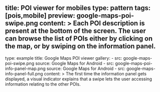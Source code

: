 title: POI viewer for mobiles
type: pattern
tags: [pois,mobile]
preview: google-maps-poi-swipe.png
content: >
    Each POI description is present at the bottom of the screen. The user can browse the list of POIs either by clicking on the map, or by swiping on the information panel.
---
type: example
title: Google Maps POI viewer
gallery:
    - src: google-maps-poi-swipe.png
      source: Google Maps for Android
    - src: google-maps-poi-info-panel-map.png
      source: Google Maps for Android
    - src: google-maps-info-panel-full.png
content: > 
    The first time the information panel gets displayed, a visual indicator explains that a swipe lets the user accessing information relating to the other POIs.
    